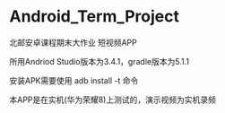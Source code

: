 # Android_Term_Project
北邮安卓课程期末大作业 短视频APP

所用Andriod Studio版本为3.4.1，gradle版本为5.1.1

安装APK需要使用 adb install -t 命令

本APP是在实机(华为荣耀8)上测试的，演示视频为实机录频
